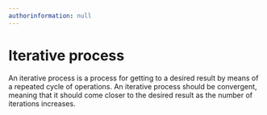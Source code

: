 ```yaml
---
authorinformation: null
---
```


# Iterative process

An iterative process is a process for getting to a desired result by means of a repeated cycle of operations. An iterative process should be convergent, meaning that it should come closer to the desired result as the number of iterations increases.

